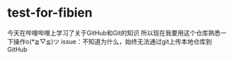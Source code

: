 # test-for-fibien
今天在哔哩哔哩上学习了关于GitHub和Git的知识
所以现在我要用这个仓库熟悉一下操作o(*≧▽≦)ツ
issue：不知道为什么，始终无法通过git上传本地仓库到GitHub